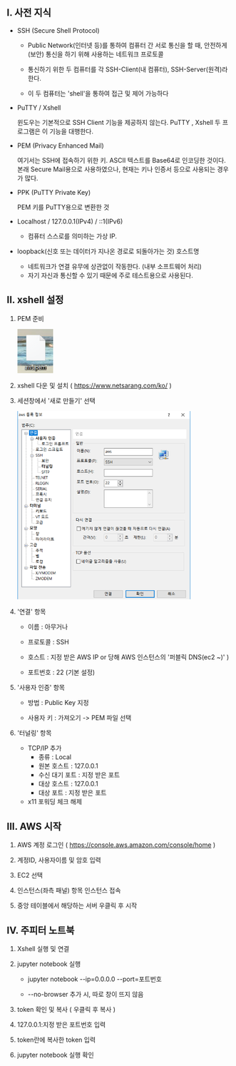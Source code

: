 ## I. 사전 지식

* SSH (Secure Shell Protocol)

  - Public Network(인터넷 등)를 통하여 컴퓨터 간 서로 통신을 할 때, 안전하게(보안) 통신을 하기 위해 사용하는 네트워크 프로토콜

  - 통신하기 위한 두 컴퓨터를 각 SSH-Client(내 컴퓨터), SSH-Server(원격)라 한다.

  -  이 두 컴퓨터는 'shell'을 통하여 접근 및 제어 가능하다

    

* PuTTY / Xshell

  윈도우는 기본적으로 SSH Client 기능을 제공하지 않는다. PuTTY , Xshell 두 프로그램은 이 기능을 대행한다.

  

* PEM (Privacy Enhanced Mail)

  여기서는 SSH에 접속하기 위한 키. ASCII 텍스트를 Base64로 인코딩한 것이다. 본래 Secure  Mail용으로 사용하였으나, 현재는 키나 인증서 등으로 사용되는 경우가 많다. 

  

* PPK (PuTTY Private Key)

  PEM 키를 PuTTY용으로 변환한 것
  
  
  
* Localhost / 127.0.0.1(IPv4) / ::1(IPv6)

  * 컴퓨터 스스로를 의미하는 가상 IP.  
  
    
* loopback(신호 또는 데이터가 지나온 경로로 되돌아가는 것) 호스트명

  * 네트워크가 연결 유무에 상관없이 작동한다. (내부 소프트웨어 처리)
  * 자기 자신과 통신할 수 있기 때문에 주로 테스트용으로 사용된다.

  

  




## II. xshell 설정

1. PEM 준비

   ![pem](images/pem.png)

   

2. xshell 다운 및 설치 ( https://www.netsarang.com/ko/ )

   

3. 세션창에서 '새로 만들기' 선택

   <img src="images/win.png" alt="win" style="zoom:70%;" />

   

4. '연결' 항목 

   * 이름 : 아무거나
   * 프로토콜 : SSH

   * 호스트 : 지정 받은 AWS IP or 당해 AWS 인스턴스의 '퍼블릭 DNS(ec2 ~)' )
   * 포트번호 : 22  (기본 설정) 

 

5. '사용자 인증' 항목

   * 방법 : Public Key 지정

   * 사용자 키 : 가져오기 -> PEM 파일 선택

     

6. '터널링' 항목

   * TCP/IP 추가
     * 종류 : Local
     * 원본 호스트 : 127.0.0.1
     * 수신 대기 포트 : 지정 받은 포트
     * 대상 호스트 : 127.0.0.1
     * 대상 포트 : 지정 받은 포트
   * x11 포워딩 체크 해제

   

## III. AWS 시작

 1. AWS 계정 로그인 ( https://console.aws.amazon.com/console/home )

    

 2. 계정ID, 사용자이름 및 암호 입력

    

 3. EC2 선택

    

 4. 인스턴스(좌측 패널) 항목 인스턴스 접속

    

 5. 중앙 테이블에서 해당하는 서버 우클릭 후 시작



## IV. 주피터 노트북 

1. Xshell 실행 및 연결

   

2. jupyter notebook 실행

   * jupyter notebook --ip=0.0.0.0 --port=포트번호 
   
   * --no-browser 추가 시, 따로 창이 뜨지 않음
   
     
   
3. token 확인 및 복사 ( 우클릭 후 복사 )

   

4. 127.0.0.1:지정 받은 포트번호 입력

   

5. token란에 복사한 token 입력 

   

6. jupyter notebook 실행 확인



















































